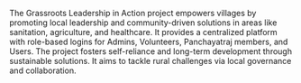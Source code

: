 The Grassroots Leadership in Action project empowers villages by promoting local leadership and community-driven solutions in areas like sanitation, agriculture, and healthcare. It provides a centralized platform with role-based logins for Admins, Volunteers, Panchayatraj members, and Users. The project fosters self-reliance and long-term development through sustainable solutions. It aims to tackle rural challenges via local governance and collaboration.
